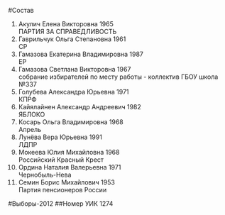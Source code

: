 #Состав
1. Акулич Елена Викторовна 1965   
    ПАРТИЯ ЗА СПРАВЕДЛИВОСТЬ
2. Гаврильчук Ольга Степановна 1961   
    СР
3. Гамазова Екатерина Владимировна 1987   
    ЕР
4. Гамазова Светлана Викторовна 1967   
    собрание избирателей по месту работы - коллектив ГБОУ школа №337
5. Голубева Александра Юрьевна 1971   
    КПРФ
6. Кайялайнен Александр Андреевич 1982   
    ЯБЛОКО
7. Косарь Ольга Владимировна 1968   
    Апрель
8. Лунёва Вера Юрьевна 1991   
    ЛДПР
9. Мокеева Юлия Михайловна 1968   
    Российский Красный Крест
10. Ордина Наталия Валерьевна 1971   
    Чернобыль-Нева
11. Семин Борис Михайлович 1953   
    Партия пенсионеров России

#Выборы-2012
##Номер УИК
1274